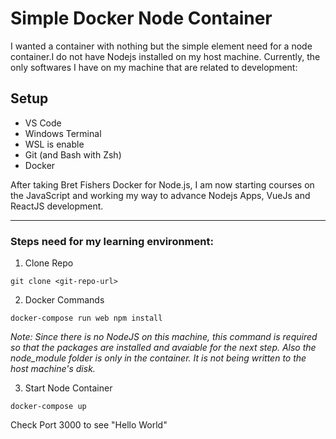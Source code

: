 # Simple Docker Node Container

I wanted a container with nothing but the simple element need for a node container.I do not have Nodejs installed on my host machine. Currently, the only softwares I have on my machine that are related to development:

## Setup

- VS Code
- Windows Terminal
- WSL is enable
- Git (and Bash with Zsh)
- Docker

After taking Bret Fishers Docker for Node.js, I am now starting courses on the JavaScript and working my way to advance Nodejs Apps, VueJs and ReactJS development.

---

### Steps need for my learning environment:

1. Clone Repo

```terminal
git clone <git-repo-url>
```

2. Docker Commands

```
docker-compose run web npm install
```

_Note: Since there is no NodeJS on this machine, this command is required so that the packages are installed and avaiable for the next step. Also the node_module folder is only in the container. It is not being written to the host machine's disk._

3. Start Node Container

```
docker-compose up
```

Check Port 3000 to see "Hello World"
